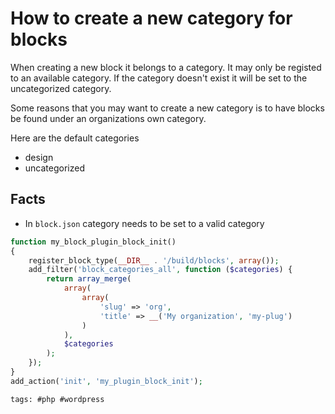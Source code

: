 # How to create a new category for blocks

When creating a new block it belongs to a category. It may only be registed to
an available category. If the category doesn't exist it will be set to the
uncategorized category.

Some reasons that you may want to create a new category is to have blocks be
found under an organizations own category.

Here are the default categories

- design
- uncategorized

## Facts

- In `block.json` category needs to be set to a valid category

```php
function my_block_plugin_block_init()
{
    register_block_type(__DIR__ . '/build/blocks', array());
    add_filter('block_categories_all', function ($categories) {
        return array_merge(
            array(
                array(
                    'slug' => 'org',
                    'title' => __('My organization', 'my-plug')
                )
            ),
            $categories
        );
    });
}
add_action('init', 'my_plugin_block_init');
```

    tags: #php #wordpress
